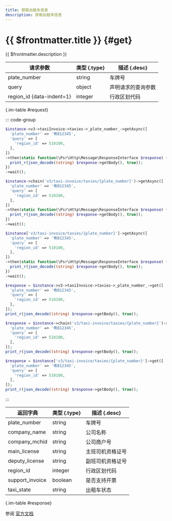 ```yaml
---
title: 获取出租车信息
description: 获取出租车信息
---
```


# {{ $frontmatter.title }} {#get}

{{ $frontmatter.description }}

| 请求参数 | 类型 {.type} | 描述 {.desc}
| --- | --- | ---
| plate_number | string | 车牌号
| query | object | 声明请求的查询参数
| region_id {data-indent=1} | integer | 行政区划代码

{.im-table #request}

::: code-group

```php [异步纯链式]
$instance->v3->taxiInvoice->taxies->_plate_number_->getAsync([
  'plate_number' => '粤B12345',
  'query' => [
    'region_id' => 510100,
  ],
])
->then(static function(\Psr\Http\Message\ResponseInterface $response) {
  print_r(json_decode((string) $response->getBody(), true));
})
->wait();
```

```php [异步声明式]
$instance->chain('v3/taxi-invoice/taxies/{plate_number}')->getAsync([
  'plate_number' => '粤B12345',
  'query' => [
    'region_id' => 510100,
  ],
])
->then(static function(\Psr\Http\Message\ResponseInterface $response) {
  print_r(json_decode((string) $response->getBody(), true));
})
->wait();
```

```php [异步属性式]
$instance['v3/taxi-invoice/taxies/{plate_number}']->getAsync([
  'plate_number' => '粤B12345',
  'query' => [
    'region_id' => 510100,
  ],
])
->then(static function(\Psr\Http\Message\ResponseInterface $response) {
  print_r(json_decode((string) $response->getBody(), true));
})
->wait();
```

```php [同步纯链式]
$response = $instance->v3->taxiInvoice->taxies->_plate_number_->get([
  'plate_number' => '粤B12345',
  'query' => [
    'region_id' => 510100,
  ],
]);
print_r(json_decode((string) $response->getBody(), true));
```

```php [同步声明式]
$response = $instance->chain('v3/taxi-invoice/taxies/{plate_number}')->get([
  'plate_number' => '粤B12345',
  'query' => [
    'region_id' => 510100,
  ],
]);
print_r(json_decode((string) $response->getBody(), true));
```

```php [同步属性式]
$response = $instance['v3/taxi-invoice/taxies/{plate_number}']->get([
  'plate_number' => '粤B12345',
  'query' => [
    'region_id' => 510100,
  ],
]);
print_r(json_decode((string) $response->getBody(), true));
```

:::

| 返回字典 | 类型 {.type} | 描述 {.desc}
| --- | --- | ---
| plate_number | string | 车牌号
| company_name | string | 公司名称
| company_mchid | string | 公司商户号
| main_license | string | 主班司机资格证号
| deputy_license | string | 副班司机资格证号
| region_id | integer | 行政区划代码
| support_invoice | boolean | 是否支持开票
| taxi_state | string | 出租车状态

{.im-table #response}

参阅 [官方文档](https://pay.weixin.qq.com/docs/partner/apis/taxi-fapiao/taxi/query-taxi.html)
